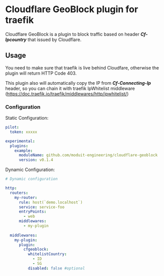# Cloudflare GeoBlock plugin for traefik

Cloudflare GeoBlock is a plugin to block traffic based on header **_Cf-Ipcountry_** that issued by Cloudflare.

## Usage

You need to make sure that traefik is live behind Cloudfare, otherwise the plugin will return HTTP Code 403.

This plugin also will automatically copy the IP from **_Cf-Connecting-Ip_** header, so you can chain it with traefik IpWhitelist middleware (https://doc.traefik.io/traefik/middlewares/http/ipwhitelist/)

### Configuration

Static Configuration:

```yaml
pilot:
  token: xxxxx

experimental:
  plugins:
    example:
      moduleName: github.com/moduit-engineering/cloudflare-geoblock
      version: v0.1.4
```

Dynamic Configuration:

```yaml
# Dynamic configuration

http:
  routers:
    my-router:
      rule: host(`demo.localhost`)
      service: service-foo
      entryPoints:
        - web
      middlewares:
        - my-plugin
 
  middlewares:
    my-plugin:
      plugin:
        cfgeoblock:
          whitelistCountry:
            - ID
            - SG
          disabled: false #optional
```
